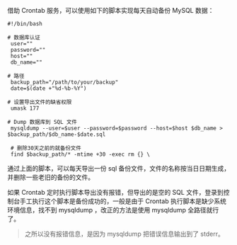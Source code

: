 借助 Crontab 服务，可以使用如下的脚本实现每天自动备份 MySQL 数据：

```shell
#!/bin/bash

# 数据库认证
 user=""
 password=""
 host=""
 db_name=""
 
# 路径
 backup_path="/path/to/your/backup"
 date=$(date +"%d-%b-%Y")
 
# 设置导出文件的缺省权限
 umask 177
 
# Dump 数据库到 SQL 文件
 mysqldump --user=$user --password=$password --host=$host $db_name > $backup_path/$db_name-$date.sql
 
 # 删除30天之前的就备份文件
 find $backup_path/* -mtime +30 -exec rm {} \
```

通过上面的脚本，可以每天导出一份 sql 备份文件，文件的名称按当日日期生成，并删除一些老旧的备份的文件。

如果 Crontab 定时执行脚本导出没有报错，但导出的是空的 SQL 文件，登录到控制台手工执行这个脚本是备份成功的，一般是由于 Crontab 执行脚本是缺少系统环境信息，找不到 mysqldump ，改正的方法是使用 mysqldump 全路径就行了。

> 之所以没有报错信息，是因为 mysqldump 把错误信息输出到了 stderr。




